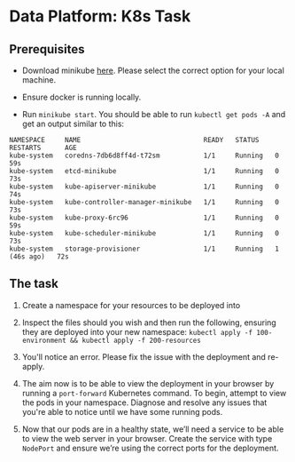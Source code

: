 # Data Platform: K8s Task

## Prerequisites

- Download minikube [here](https://minikube.sigs.k8s.io/docs/start/?arch=%2Fmacos%2Farm64%2Fstable%2Fbinary+download). Please select the correct option for your local machine.

- Ensure docker is running locally.

- Run `minikube start`. You should be able to run `kubectl get pods -A` and get an output similar to this:
```
NAMESPACE     NAME                               READY   STATUS    RESTARTS      AGE
kube-system   coredns-7db6d8ff4d-t72sm           1/1     Running   0             59s
kube-system   etcd-minikube                      1/1     Running   0             73s
kube-system   kube-apiserver-minikube            1/1     Running   0             74s
kube-system   kube-controller-manager-minikube   1/1     Running   0             73s
kube-system   kube-proxy-6rc96                   1/1     Running   0             59s
kube-system   kube-scheduler-minikube            1/1     Running   0             73s
kube-system   storage-provisioner                1/1     Running   1 (46s ago)   72s
```

## The task

1. Create a namespace for your resources to be deployed into

2. Inspect the files should you wish and then run the following, ensuring they are deployed into your new namespace: 
`kubectl apply -f 100-environment && kubectl apply -f 200-resources`

3. You'll notice an error. Please fix the issue with the deployment and re-apply.

4. The aim now is to be able to view the deployment in your browser by running a `port-forward` Kubernetes command. To begin, attempt to view the pods in your namespace. Diagnose and resolve any issues that you're able to notice until we have some running pods.

5. Now that our pods are in a healthy state, we’ll need a service to be able to view the web server in your browser. Create the service with type `NodePort` and ensure we’re using the correct ports for the deployment.